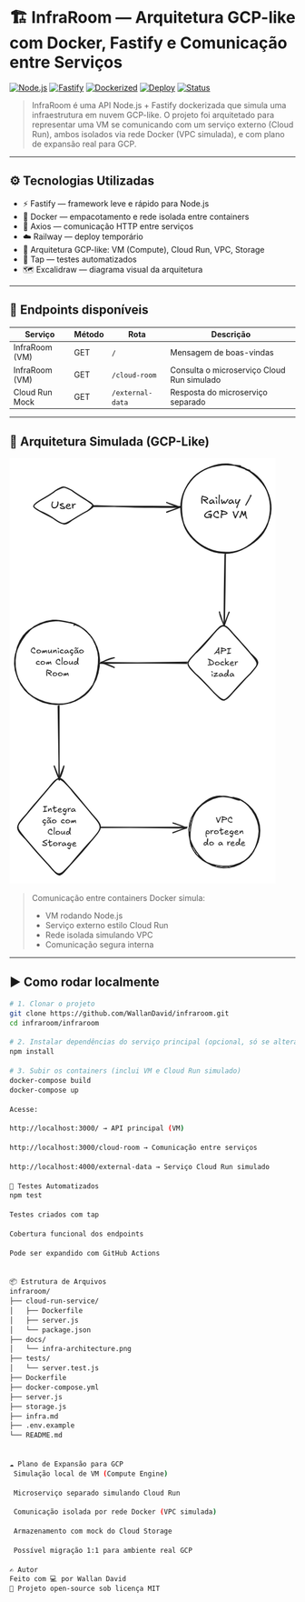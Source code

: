 # 🏗️ InfraRoom — Arquitetura GCP-like com Docker, Fastify e Comunicação entre Serviços

[![Node.js](https://img.shields.io/badge/Node.js-18.x-green)](https://nodejs.org/)
[![Fastify](https://img.shields.io/badge/Fastify-Framework-lightgrey)](https://www.fastify.io/)
[![Dockerized](https://img.shields.io/badge/Docker-ready-blue)](https://www.docker.com/)
[![Deploy](https://img.shields.io/badge/Deploy-Railway-informational)](https://railway.app/)
[![Status](https://img.shields.io/badge/Status-em%20andamento-yellow)]()

> InfraRoom é uma API Node.js + Fastify dockerizada que simula uma infraestrutura em nuvem GCP-like.
> O projeto foi arquitetado para representar uma VM se comunicando com um serviço externo (Cloud Run), ambos isolados via rede Docker (VPC simulada), e com plano de expansão real para GCP.

---

## ⚙️ Tecnologias Utilizadas

- ⚡ Fastify — framework leve e rápido para Node.js
- 🐳 Docker — empacotamento e rede isolada entre containers
- 🔁 Axios — comunicação HTTP entre serviços
- ☁️ Railway — deploy temporário
- 🔐 Arquitetura GCP-like: VM (Compute), Cloud Run, VPC, Storage
- 🧪 Tap — testes automatizados
- 🗺️ Excalidraw — diagrama visual da arquitetura

---

## 🔌 Endpoints disponíveis

| Serviço           | Método | Rota             | Descrição                                     |
|------------------|--------|------------------|-----------------------------------------------|
| InfraRoom (VM)   | GET    | `/`              | Mensagem de boas-vindas                       |
| InfraRoom (VM)   | GET    | `/cloud-room`    | Consulta o microserviço Cloud Run simulado    |
| Cloud Run Mock   | GET    | `/external-data` | Resposta do microserviço separado             |

---

## 🧱 Arquitetura Simulada (GCP-Like)

![Arquitetura](./docs/infra-architecture.png)

> Comunicação entre containers Docker simula:
>
> - VM rodando Node.js
> - Serviço externo estilo Cloud Run
> - Rede isolada simulando VPC
> - Comunicação segura interna

---

## ▶️ Como rodar localmente

```bash
# 1. Clonar o projeto
git clone https://github.com/WallanDavid/infraroom.git
cd infraroom/infraroom

# 2. Instalar dependências do serviço principal (opcional, só se alterar)
npm install

# 3. Subir os containers (inclui VM e Cloud Run simulado)
docker-compose build
docker-compose up

Acesse:

http://localhost:3000/ → API principal (VM)

http://localhost:3000/cloud-room → Comunicação entre serviços

http://localhost:4000/external-data → Serviço Cloud Run simulado

🧪 Testes Automatizados
npm test

Testes criados com tap

Cobertura funcional dos endpoints

Pode ser expandido com GitHub Actions


📦 Estrutura de Arquivos
infraroom/
├── cloud-run-service/
│   ├── Dockerfile
│   ├── server.js
│   └── package.json
├── docs/
│   └── infra-architecture.png
├── tests/
│   └── server.test.js
├── Dockerfile
├── docker-compose.yml
├── server.js
├── storage.js
├── infra.md
├── .env.example
└── README.md


☁️ Plano de Expansão para GCP
 Simulação local de VM (Compute Engine)

 Microserviço separado simulando Cloud Run

 Comunicação isolada por rede Docker (VPC simulada)

 Armazenamento com mock do Cloud Storage

 Possível migração 1:1 para ambiente real GCP

✍️ Autor
Feito com 💻 por Wallan David
🔗 Projeto open-source sob licença MIT

